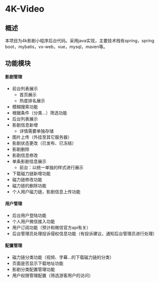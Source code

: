 # 4K-Video
## 概述

本项目为4k影剧小程序后台代码。采用java实现，主要技术栈有spring，spring boot，mybatis，vx-web，vue，mysql，maven等。

## 功能模块

#### 影剧管理

- 前台列表展示
  - 首页展示
  - 热度排名展示
- 模糊搜索功能
- 根据条件（分类...）筛选功能
- 后台列表展示
- 影剧信息新增
  - 详情需要单独存储
- 图片上传（外挂至其它服务器）
- 影剧状态更改（已发布、已冻结）
- 影剧删除
- 影剧信息修改
- 单条影剧信息展示
  - 前台：以统一单独的样式进行展示
- 下载磁力链新增功能
- 磁力链修改功能
- 磁力链的删除功能
- 个人用户磁力链，影剧信息上传功能

#### 用户管理

- 后台用户登陆功能
- 个人用户微信接入功能
- 用户订阅功能（预计和微信官方api有关）
- 后台管理员处理投诉侵权信息功能（有投诉建议，通知后台管理员进行处理）

#### 配置管理

- 磁力链分类功能（视频、字幕...的下载磁力链的分类）
- 页面是否显示下载地址功能
- 影剧分类配置管理功能
- 用户权限管理配置（筛选游客用户的访问）

